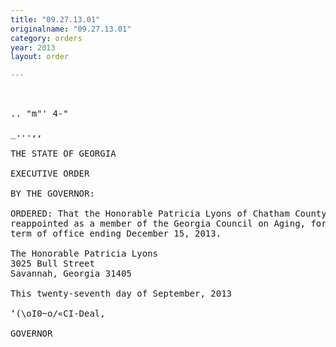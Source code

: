```yaml
---
title: "09.27.13.01"
originalname: "09.27.13.01"
category: orders
year: 2013
layout: order

---
```

<pre>
   

.. "m"' 4-"

_...,,

THE STATE OF GEORGIA

EXECUTIVE ORDER

BY THE GOVERNOR:

ORDERED: That the Honorable Patricia Lyons of Chatham County, Georgia, is
reappointed as a member of the Georgia Council on Aging, for a
term of office ending December 15, 2013.

The Honorable Patricia Lyons
3025 Bull Street
Savannah, Georgia 31405

This twenty-seventh day of September, 2013

‘(\oI0~o/«CI-Deal,

GOVERNOR

</pre>
